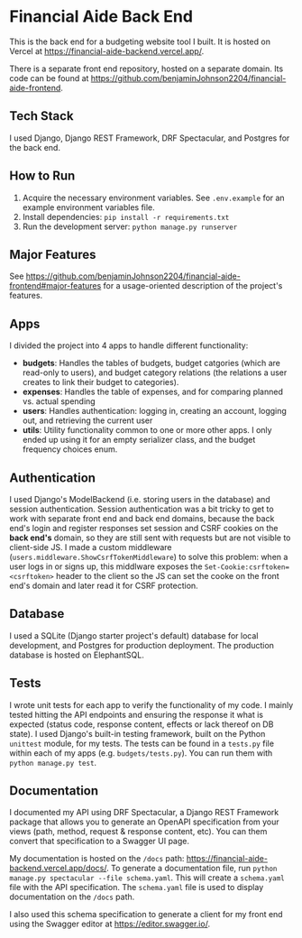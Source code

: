 # Financial Aide Back End

This is the back end for a budgeting website tool I built. It is hosted on Vercel at https://financial-aide-backend.vercel.app/.

There is a separate front end repository, hosted on a separate domain. Its code can be found at https://github.com/benjaminJohnson2204/financial-aide-frontend.

## Tech Stack

I used Django, Django REST Framework, DRF Spectacular, and Postgres for the back end.

## How to Run

1. Acquire the necessary environment variables. See `.env.example` for an example environment variables file.
2. Install dependencies: `pip install -r requirements.txt`
3. Run the development server: `python manage.py runserver`

## Major Features

See https://github.com/benjaminJohnson2204/financial-aide-frontend#major-features for a usage-oriented description of the project's features.

## Apps

I divided the project into 4 apps to handle different functionality:
- **budgets**: Handles the tables of budgets, budget catgories (which are read-only to users), and budget category relations (the relations a user creates to link their budget to categories).
- **expenses**: Handles the table of expenses, and for comparing planned vs. actual spending
- **users**: Handles authentication: logging in, creating an account, logging out, and retrieving the current user
- **utils**: Utility functionality common to one or more other apps. I only ended up using it for an empty serializer class, and the budget frequency choices enum. 

## Authentication

I used Django's ModelBackend (i.e. storing users in the database) and session authentication. Session authentication was a bit tricky to get
to work with separate front end and back end domains, because the back end's login and register responses set session and CSRF cookies on the **back end's** domain, so
they are still sent with requests but are not visible to client-side JS. I made a custom middleware (`users.middleware.ShowCsrfTokenMiddleware`) to solve this problem: when a user logs in or signs up,
this middlware exposes the `Set-Cookie:csrftoken=<csrftoken>` header to the client so the JS can set the cooke on the front end's domain and later read it for CSRF protection. 

## Database

I used a SQLite (Django starter project's default) database for local development, and Postgres for production deployment.
The production database is hosted on ElephantSQL.

## Tests

I wrote unit tests for each app to verify the functionality of my code. I mainly tested hitting the API endpoints and ensuring the response it what is expected
(status code, response content, effects or lack thereof on DB state). I used Django's built-in testing framework, built on the Python `unittest` module, for my tests. 
The tests can be found in a `tests.py` file within each of my apps (e.g. `budgets/tests.py`). You can run them with `python manage.py test`.

## Documentation

I documented my API using DRF Spectacular, a Django REST Framework package that allows you to generate an OpenAPI specification from your views (path, method, request & response content, etc). You can them convert that specification to a Swagger UI page. 

My documentation is hosted on the `/docs` path: https://financial-aide-backend.vercel.app/docs/. To generate a documentation file, run `python manage.py spectacular --file schema.yaml`. This will create a `schema.yaml` file with the API specification. The 
`schema.yaml` file is used to display documentation on the `/docs` path. 

I also used this schema specification to generate a client for my front end using the Swagger editor at https://editor.swagger.io/.
